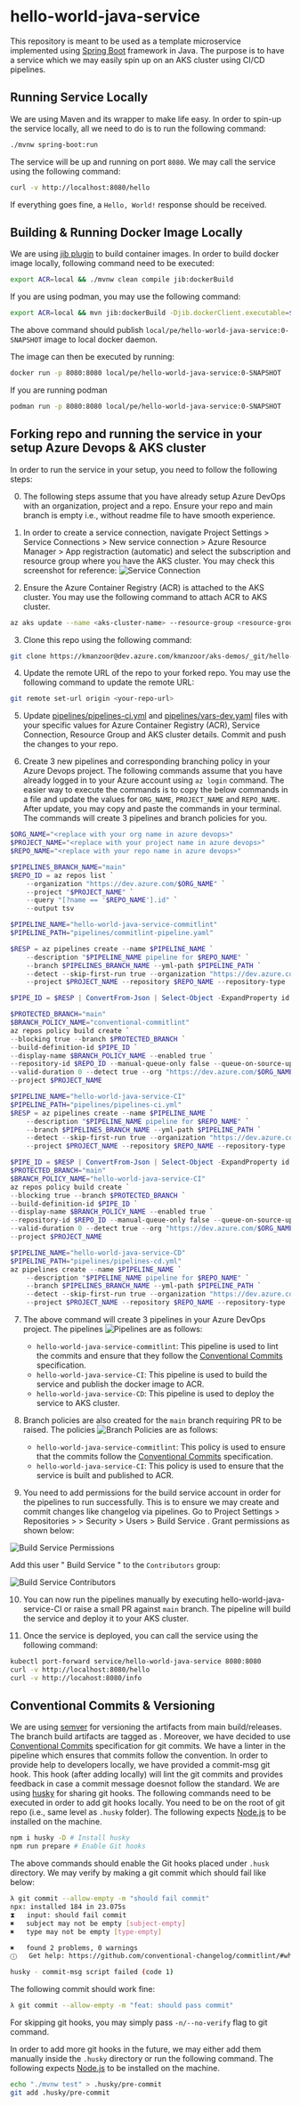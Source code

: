 # hello-world-java-service

<!-- Dummy change for demo feature release-->
<!-- Another dummy change for new PR demonstration -->

This repository is meant to be used as a template microservice implemented using [Spring Boot](https://spring.io/projects/spring-boot) framework in Java. The purpose is to have a service which we may easily spin up on an AKS cluster using CI/CD pipelines.

## Running Service Locally
We are using Maven and its wrapper to make life easy. In order to spin-up the service locally, all we need to do is to run the following command:
```bash
./mvnw spring-boot:run
```
The service will be up and running on port `8080`. We may call the service using the following command:
```bash
curl -v http://localhost:8080/hello 
```
If everything goes fine, a `Hello, World!` response should be received.

## Building & Running Docker Image Locally
We are using [jib plugin](https://github.com/GoogleContainerTools/jib/tree/master/jib-maven-plugin) to build container images. In order to build docker image locally, following command need to be executed:
```bash
export ACR=local && ./mvnw clean compile jib:dockerBuild
```

If you are using podman, you may use the following command:
```bash
export ACR=local && mvn jib:dockerBuild -Djib.dockerClient.executable=$(which podman)
```

The above command should publish `local/pe/hello-world-java-service:0-SNAPSHOT`
image to local docker daemon.

The image can then be executed by running:
```bash
docker run -p 8080:8080 local/pe/hello-world-java-service:0-SNAPSHOT
```

If you are running podman
```bash
podman run -p 8080:8080 local/pe/hello-world-java-service:0-SNAPSHOT
```


## Forking repo and running the service in your setup Azure Devops & AKS cluster
In order to run the service in your setup, you need to follow the following steps:

0. The following steps assume that you have already setup Azure DevOps with an organization, project and a repo. Ensure your repo and main branch is empty i.e., without readme file to have smooth experience.

1. In order to create a service connection, navigate Project Settings > Service Connections > New service connection > Azure Resource Manager > App registraction (automatic) and select the subscription and resource group where you have the AKS cluster. You may check this screenshot for reference:
![Service Connection](docs/service_conn.png)

2. Ensure the Azure Container Registry (ACR) is attached to the AKS cluster. You may use the following command to attach ACR to AKS cluster.
```bash
az aks update --name <aks-cluster-name> --resource-group <resource-group-name> --attach-acr <acr-name>
```

3. Clone this repo using the following command:
```bash
git clone https://kmanzoor@dev.azure.com/kmanzoor/aks-demos/_git/hello-world-java-service
```

4. Update the remote URL of the repo to your forked repo. You may use the following command to update the remote URL:
```bash
git remote set-url origin <your-repo-url>
```

5. Update [pipelines/pipelines-ci.yml](pipelines/pipelines-ci.yml) and [pipelines/vars-dev.yaml](pipelines/vars-dev.yaml) files with your specific values for Azure Container Registry (ACR), Service Connection, Resource Group and AKS cluster details. Commit and push the changes to your repo.

6. Create 3 new pipelines and corresponding branching policy in your Azure Devops project. The following commands assume that you have already logged in to your Azure account using `az login` command. The easier way to execute the commands is to copy the below commands in a file and update the values for `ORG_NAME`, `PROJECT_NAME` and `REPO_NAME`. After update, you may copy and paste the commands in your terminal. The commands will create 3 pipelines and branch policies for you.

```powershell
$ORG_NAME="<replace with your org name in azure devops>"
$PROJECT_NAME="<replace with your project name in azure devops>"
$REPO_NAME="<replace with your repo name in azure devops>"

$PIPELINES_BRANCH_NAME="main"
$REPO_ID = az repos list `
    --organization "https://dev.azure.com/$ORG_NAME" `
    --project "$PROJECT_NAME" `
    --query "[?name == '$REPO_NAME'].id" `
    --output tsv

$PIPELINE_NAME="hello-world-java-service-commitlint"
$PIPELINE_PATH="pipelines/commitlint-pipeline.yaml"

$RESP = az pipelines create --name $PIPELINE_NAME `
    --description "$PIPELINE_NAME pipeline for $REPO_NAME" `
    --branch $PIPELINES_BRANCH_NAME --yml-path $PIPELINE_PATH `
    --detect --skip-first-run true --organization "https://dev.azure.com/$ORG_NAME" `
    --project $PROJECT_NAME --repository $REPO_NAME --repository-type 'tfsgit'

$PIPE_ID = $RESP | ConvertFrom-Json | Select-Object -ExpandProperty id

$PROTECTED_BRANCH="main"
$BRANCH_POLICY_NAME="conventional-commitlint"
az repos policy build create `
--blocking true --branch $PROTECTED_BRANCH `
--build-definition-id $PIPE_ID `
--display-name $BRANCH_POLICY_NAME --enabled true `
--repository-id $REPO_ID --manual-queue-only false --queue-on-source-update-only false `
--valid-duration 0 --detect true --org "https://dev.azure.com/$ORG_NAME" `
--project $PROJECT_NAME

$PIPELINE_NAME="hello-world-java-service-CI"
$PIPELINE_PATH="pipelines/pipelines-ci.yml"
$RESP = az pipelines create --name $PIPELINE_NAME `
    --description "$PIPELINE_NAME pipeline for $REPO_NAME" `
    --branch $PIPELINES_BRANCH_NAME --yml-path $PIPELINE_PATH `
    --detect --skip-first-run true --organization "https://dev.azure.com/$ORG_NAME" `
    --project $PROJECT_NAME --repository $REPO_NAME --repository-type 'tfsgit'

$PIPE_ID = $RESP | ConvertFrom-Json | Select-Object -ExpandProperty id
$PROTECTED_BRANCH="main"
$BRANCH_POLICY_NAME="hello-world-java-service-CI"
az repos policy build create `
--blocking true --branch $PROTECTED_BRANCH `
--build-definition-id $PIPE_ID `
--display-name $BRANCH_POLICY_NAME --enabled true `
--repository-id $REPO_ID --manual-queue-only false --queue-on-source-update-only false `
--valid-duration 0 --detect true --org "https://dev.azure.com/$ORG_NAME" `
--project $PROJECT_NAME

$PIPELINE_NAME="hello-world-java-service-CD"
$PIPELINE_PATH="pipelines/pipelines-cd.yml"
az pipelines create --name $PIPELINE_NAME `
    --description "$PIPELINE_NAME pipeline for $REPO_NAME" `
    --branch $PIPELINES_BRANCH_NAME --yml-path $PIPELINE_PATH `
    --detect --skip-first-run true --organization "https://dev.azure.com/$ORG_NAME" `
    --project $PROJECT_NAME --repository $REPO_NAME --repository-type 'tfsgit'
```

7. The above command will create 3 pipelines in your Azure DevOps project. The pipelines ![Pipelines](docs/pipelines.png) are as follows:
   - `hello-world-java-service-commitlint`: This pipeline is used to lint the commits and ensure that they follow the [Conventional Commits](https://www.conventionalcommits.org/en/v1.0.0/) specification.
   - `hello-world-java-service-CI`: This pipeline is used to build the service and publish the docker image to ACR.
   - `hello-world-java-service-CD`: This pipeline is used to deploy the service to AKS cluster.

8. Branch policies are also created for the `main` branch requiring PR to be raised. The policies ![Branch Policies](docs/branch_policies.png) are as follows:
   - `hello-world-java-service-commitlint`: This policy is used to ensure that the commits follow the [Conventional Commits](https://www.conventionalcommits.org/en/v1.0.0/) specification.
   - `hello-world-java-service-CI`: This policy is used to ensure that the service is built and published to ACR.

9. You need to add permissions for the build service account in order for the pipelines to run successfully. This is to ensure we may create and commit changes like changelog via pipelines. Go to Project Settings > Repositories > <your-repo-name> > Security > Users > <your-project-name> Build Service <your-organization-name>. Grant permissions as shown below:

![Build Service Permissions](docs/build_service.png)

Add this user "<your-project-name> Build Service <your-organization-name>" to the `Contributors` group:

![Build Service Contributors](docs/build_service_contr.png)

10. You can now run the pipelines manually by executing hello-world-java-service-CI or raise a small PR against `main` branch. The pipeline will build the service and deploy it to your AKS cluster.

11. Once the service is deployed, you can call the service using the following command:

```bash
kubectl port-forward service/hello-world-java-service 8080:8080
curl -v http://localhost:8080/hello
curl -v http://locahost:8080/info
```

## Conventional Commits & Versioning
We are using [semver](https://semver.org/) for versioning the artifacts from main build/releases. The branch build artifacts are tagged as <git-sha>. Moreover, we have decided to use [Conventional Commits](https://www.conventionalcommits.org/en/v1.0.0/) specification for git commits. 
We have a linter in the pipeline which ensures that commits follow the convention. In order to provide help to developers locally, we have provided a commit-msg git hook. This hook (after adding locally) will lint the git commits and provides feedback in case a commit message doesnot follow the standard.
We are using [husky](https://typicode.github.io/husky/#/) for sharing git hooks. The following commands need to be executed in order to add git hooks locally. You need to be on the root of git repo (i.e., same level as `.husky` folder). The following expects [Node.js](https://nodejs.org/en/download/) to be installed on the machine.
```bash
npm i husky -D # Install husky
npm run prepare # Enable Git hooks
```
The above commands should enable the Git hooks placed under `.husk` directory. We may verify by making a git commit which should fail like below:
```bash
λ git commit --allow-empty -m "should fail commit"
npx: installed 184 in 23.075s
⧗   input: should fail commit
✖   subject may not be empty [subject-empty]
✖   type may not be empty [type-empty]

✖   found 2 problems, 0 warnings
ⓘ   Get help: https://github.com/conventional-changelog/commitlint/#what-is-commitlint

husky - commit-msg script failed (code 1)
```

The following commit should work fine:
```bash
λ git commit --allow-empty -m "feat: should pass commit"
```

For skipping git hooks, you may simply pass `-n/--no-verify` flag to git command.

In order to add more git hooks in the future, we may either add them manually inside the `.husky` directory or run the following command. The following expects [Node.js](https://nodejs.org/en/download/) to be installed on the machine.
```bash
echo "./mvnw test" > .husky/pre-commit
git add .husky/pre-commit
```